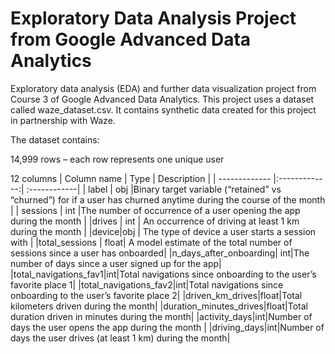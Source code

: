 # Exploratory Data Analysis Project from Google Advanced Data Analytics
 Exploratory data analysis (EDA) and further data visualization project from Course 3 of Google Advanced Data Analytics.
This project uses a dataset called waze_dataset.csv. It contains synthetic data created for this project in partnership with Waze. 

The dataset contains:

14,999 rows – each row represents one unique user 

12 columns
| Column name   | Type          | Description  |
| ------------- |:-------------:| :------------|
| label         | obj           |Binary target variable (“retained” vs “churned”) for if a user has churned anytime during the course of the month |
| sessions | int |The number of occurrence of a user opening the app during the month |
|drives | int | An occurrence of driving at least 1 km during the month |
|device|obj | The type of device a user starts a session with |
|total_sessions | float| A model estimate of the total number of sessions since a user has onboarded|
|n_days_after_onboarding| int|The number of days since a user signed up for the app|
|total_navigations_fav1|int|Total navigations since onboarding to the user’s favorite place 1|
|total_navigations_fav2|int|Total navigations since onboarding to the user’s favorite place 2|
|driven_km_drives|float|Total kilometers driven during the month|
|duration_minutes_drives|float|Total duration driven in minutes during the month|
|activity_days|int|Number of days the user opens the app during the month |
|driving_days|int|Number of days the user drives (at least 1 km) during the month|
